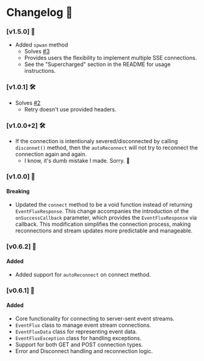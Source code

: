 
# Changelog 📝

### [v1.5.0] 🚀
- Added `spwan` method
    - Solves [#3](https://github.com/Imgkl/EventFlux/issues/3)
    - Provides users the flexibility to implement multiple SSE connections.
    - See the "Supercharged" section in the README for usage instructions.


### [v1.0.1] 🛠️
- Solves [#2](https://github.com/Imgkl/EventFlux/issues/2)
    - Retry doesn't use provided headers.   

### [v1.0.0+2] 🛠️
- If the connection is intentionaly severed/disconnected by calling `disconnet()` method, then the `autoReconnect` will not try to reconnect the connection again and again. 
    - I know, it's dumb mistake I made. Sorry. 🥹

### [v1.0.0] 🚀

#### Breaking
- Updated the `connect` method to be a void function instead of returning `EventFluxResponse`. This change accompanies the introduction of the `onSuccessCallback` parameter, which provides the `EventFluxResponse` via callback. This modification simplifies the connection process, making reconnections and stream updates more predictable and manageable.


### [v0.6.2] 🚀

#### Added
- Added support for `autoReconnect` on connect method.

### [v0.6.1] 🚀

#### Added
- Core functionality for connecting to server-sent event streams.
- `EventFlux` class to manage event stream connections.
- `EventFluxData` class for representing event data.
- `EventFluxException` class for handling exceptions.
- Support for both GET and POST connection types.
- Error and Disconnect handling and reconnection logic.
